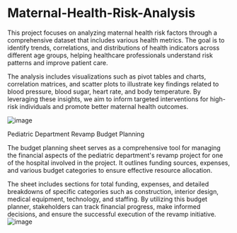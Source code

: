 # Maternal-Health-Risk-Analysis

This project focuses on analyzing maternal health risk factors through a comprehensive dataset that includes various health metrics. The goal is to identify trends, correlations, and distributions of health indicators across different age groups, helping healthcare professionals understand risk patterns and improve patient care.

The analysis includes visualizations such as pivot tables and charts, correlation matrices, and scatter plots to illustrate key findings related to blood pressure, blood sugar, heart rate, and body temperature. By leveraging these insights, we aim to inform targeted interventions for high-risk individuals and promote better maternal health outcomes.

![image](https://github.com/user-attachments/assets/8d65730d-2ca4-4a53-b01d-a6aefeb93380)




Pediatric Department Revamp Budget Planning

The budget planning sheet serves as a comprehensive tool for managing the financial aspects of the pediatric department's revamp project for one of the hospital involved in the project. It outlines funding sources, expenses, and various budget categories to ensure effective resource allocation.

The sheet includes sections for total funding, expenses, and detailed breakdowns of specific categories such as construction, interior design, medical equipment, technology, and staffing. By utilizing this budget planner, stakeholders can track financial progress, make informed decisions, and ensure the successful execution of the revamp initiative.
![image](https://github.com/user-attachments/assets/e1778bab-51d9-43d8-9069-d80475204b3d)
